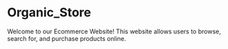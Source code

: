 # Organic_Store
Welcome to our Ecommerce Website! This website allows users to browse, search for, and purchase products online.
